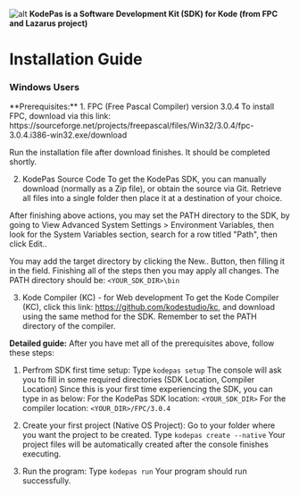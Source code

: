 ![alt](https://github.com/kodestudio/kodepas/blob/master/images/kodelogo.png)
**KodePas is a Software Development Kit (SDK) for Kode (from FPC and Lazarus project)**
<h1> Installation Guide </h1>
<h3> Windows Users </h3>
**Prerequisites:**
1. FPC (Free Pascal Compiler) version 3.0.4
To install FPC, download via this link: 
https://sourceforge.net/projects/freepascal/files/Win32/3.0.4/fpc-3.0.4.i386-win32.exe/download

Run the installation file after download finishes. It should be completed shortly. 

2. KodePas Source Code
To get the KodePas SDK, you can manually download (normally as a Zip file), or obtain the source via Git.
Retrieve all files into a single folder then place it at a destination of your choice.

After finishing above actions, you may set the PATH directory to the SDK, by going to View Advanced System Settings > Environment Variables, then look for the 
System Variables section, search for a row titled "Path", then click Edit..

You may add the target directory by clicking the New.. Button, then filling it in the field. Finishing all of the steps then you may apply all changes.
The PATH directory should be: `<YOUR_SDK_DIR>\bin`

3. Kode Compiler (KC) - for Web development
To get the Kode Compiler (KC), click this link: https://github.com/kodestudio/kc, and download using the same method for the SDK. Remember to set the PATH directory of the compiler.

**Detailed guide:**
After you have met all of the prerequisites above, follow these steps:
1. Perfrom SDK first time setup:
   Type `kodepas setup`
   The console will ask you to fill in some required directories (SDK Location, Compiler Location)
   Since this is your first time experiencing the SDK, you can type in as below:
   For the KodePas SDK location: `<YOUR_SDK_DIR>`
   For the compiler location: `<YOUR_DIR>/FPC/3.0.4`

2. Create your first project (Native OS Project):
   Go to your folder where you want the project to be created.
   Type `kodepas create --native`
   Your project files will be automatically created after the console finishes executing.
 
3. Run the program:
   Type `kodepas run`
   Your program should run successfully.
   
   



